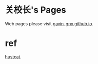 关校长's Pages
=================

Web pages please visit [gavin-gnx.github.io](http://gavin-gnx.github.io).

ref
===

[hustcat](https://hustcat.github.io).
